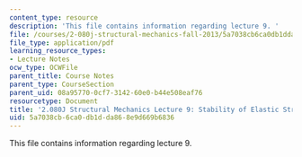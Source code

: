 ```yaml
---
content_type: resource
description: 'This file contains information regarding lecture 9. '
file: /courses/2-080j-structural-mechanics-fall-2013/5a7038cb6ca0db1dda868e9d669b6836_MIT2_080JF13_Lecture9.pdf
file_type: application/pdf
learning_resource_types:
- Lecture Notes
ocw_type: OCWFile
parent_title: Course Notes
parent_type: CourseSection
parent_uid: 08a95770-0cf7-3142-60e0-b44e508eaf76
resourcetype: Document
title: '2.080J Structural Mechanics Lecture 9: Stability of Elastic Structures'
uid: 5a7038cb-6ca0-db1d-da86-8e9d669b6836
---
```

This file contains information regarding lecture 9. 

